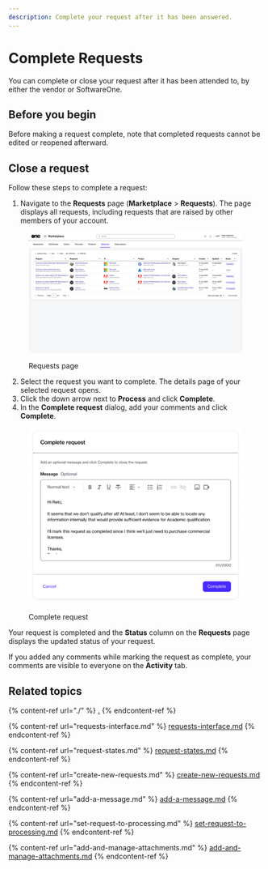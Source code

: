 ```yaml
---
description: Complete your request after it has been answered.
---
```


# Complete Requests

You can complete or close your request after it has been attended to, by either the vendor or SoftwareOne.&#x20;

## Before you begin <a href="#taskt_users__manage_users_task__prereq__1" id="taskt_users__manage_users_task__prereq__1"></a>

Before making a request complete, note that completed requests cannot be edited or reopened afterward.&#x20;

## Close a request

Follow these steps to complete a request:

1. Navigate to the **Requests** page (**Marketplace** > **Requests**). The page displays all requests, including requests that are raised by other members of your account.&#x20;

<figure><img src="../../../.gitbook/assets/image (412).png" alt=""><figcaption><p>Requests page</p></figcaption></figure>

2. Select the request you want to complete. The details page of your selected request opens.&#x20;
3. Click the down arrow next to **Process** and click **Complete**.&#x20;
4. In the **Complete request** dialog, add your comments and click **Complete**.&#x20;

<figure><img src="../../../.gitbook/assets/image (413).png" alt="" width="563"><figcaption><p>Complete request</p></figcaption></figure>

Your request is completed and the **Status** column on the **Requests** page displays the updated status of your request.

If you added any comments while marking the request as complete, your comments are visible to everyone on the **Activity** tab.

## Related topics

{% content-ref url="./" %}
[.](./)
{% endcontent-ref %}

{% content-ref url="requests-interface.md" %}
[requests-interface.md](requests-interface.md)
{% endcontent-ref %}

{% content-ref url="request-states.md" %}
[request-states.md](request-states.md)
{% endcontent-ref %}

{% content-ref url="create-new-requests.md" %}
[create-new-requests.md](create-new-requests.md)
{% endcontent-ref %}

{% content-ref url="add-a-message.md" %}
[add-a-message.md](add-a-message.md)
{% endcontent-ref %}

{% content-ref url="set-request-to-processing.md" %}
[set-request-to-processing.md](set-request-to-processing.md)
{% endcontent-ref %}

{% content-ref url="add-and-manage-attachments.md" %}
[add-and-manage-attachments.md](add-and-manage-attachments.md)
{% endcontent-ref %}
